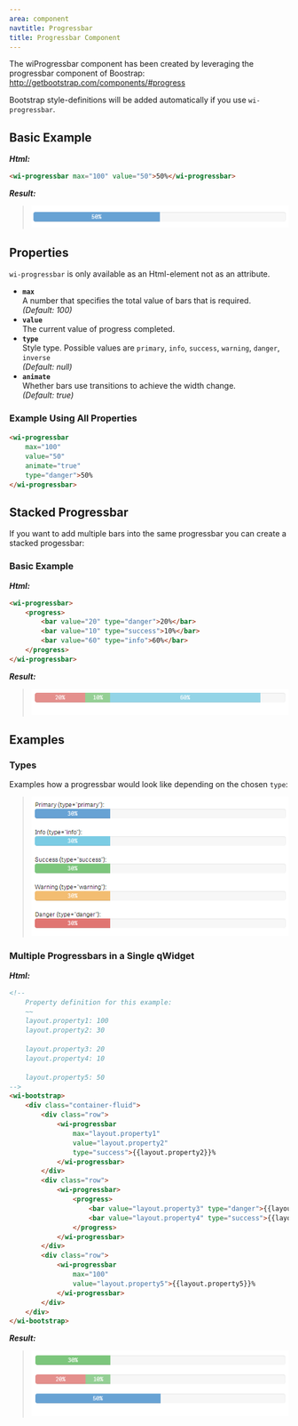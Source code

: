```yaml
---
area: component
navtitle: Progressbar
title: Progressbar Component
---
```


The wiProgressbar component has been created by leveraging the progressbar component of Boostrap: http://getbootstrap.com/components/#progress

Bootstrap style-definitions will be added automatically if you use `wi-progressbar`.

## Basic Example

***Html:***

```html
<wi-progressbar max="100" value="50">50%</wi-progressbar>
```

***Result:***

> ![](img/component_wiProgressbar_BasicExample.png)


## Properties

`wi-progressbar` is only available as an Html-element not as an attribute.

* **`max`**  
A number that specifies the total value of bars that is required.   
*(Default: 100)*
* **`value`**  
The current value of progress completed. 
* **`type`**  
Style type. Possible values are `primary`, `info`, `success`, `warning`, `danger`, `inverse`  
*(Default: null)*
* **`animate`**  
Whether bars use transitions to achieve the width change.  
*(Default: true)*

### Example Using All Properties

```html
<wi-progressbar 
	max="100" 
	value="50" 
	animate="true" 
	type="danger">50%
</wi-progressbar>
```

## Stacked Progressbar

If you want to add multiple bars into the same progressbar you can create a stacked progessbar:

### Basic Example

***Html:***
```html
<wi-progressbar>
    <progress>
        <bar value="20" type="danger">20%</bar>
        <bar value="10" type="success">10%</bar>
        <bar value="60" type="info">60%</bar>
    </progress>
</wi-progressbar>
```

***Result:***


> ![](img/component_wiProgressbar_StackedProgressbar.png)

## Examples

### Types

Examples how a progressbar would look like depending on the chosen `type`:

> ![](img/component_wiProgressbar_Types.png)


### Multiple Progressbars in a Single qWidget

***Html:***

```html
<!-- 
    Property definition for this example:
    ~~
    layout.property1: 100
    layout.property2: 30
    
    layout.property3: 20
    layout.property4: 10
    
    layout.property5: 50
-->
<wi-bootstrap>
    <div class="container-fluid">
        <div class="row">
            <wi-progressbar 
                max="layout.property1" 
                value="layout.property2" 
                type="success">{{layout.property2}}%
			</wi-progressbar>        
        </div>
        <div class="row">
            <wi-progressbar>
                <progress>
                    <bar value="layout.property3" type="danger">{{layout.property3}}%</bar>
                    <bar value="layout.property4" type="success">{{layout.property4}}%</bar>
                </progress>
            </wi-progressbar>
        </div>
        <div class="row">
            <wi-progressbar 
				max="100" 
				value="layout.property5">{{layout.property5}}%
			</wi-progressbar>
        </div>
    </div>
</wi-bootstrap>
```

***Result:***


> ![](img/component_wiProgressbar_ExampleMultiple.png)




